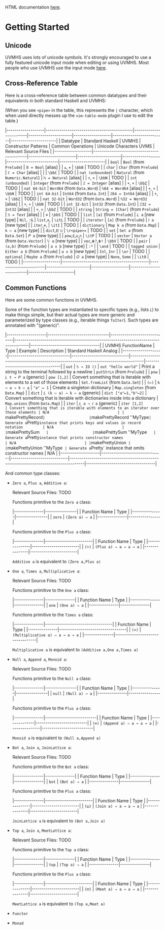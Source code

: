 HTML documentation [here](https://uvm-plaid.github.io/uvmhs/).

# Getting Started

## Unicode

UVMHS uses lots of unicode symbols. It's strongly encouraged to use a
fully featured unicode input mode when editing or using UVMHS. Most
people who use UVMHS use the input mode
[here](https://github.com/davdar/darais-unicode-input).

## Cross-Reference Table

Here is a cross-reference table between common datatypes and their
equivalents in both standard Haskell and UVMHS:

(When you see `<pipe>` in the table, this represents the `|`
character, which when used directly messes up the `vim-table-mode`
plugin I use to edit the table.)

|-------------------|--------------------------------------------|------------------------|----------------------|-------------------|--------------------------|-----------------------|
| Datatype          | Standard Haskell                           | UVMHS                  | Constructor Patterns | Common Operations | Unicode Characters  UVMS | Relevant Source Files |
|-------------------|--------------------------------------------|------------------------|----------------------|-------------------|--------------------------|-----------------------|
| `bool`            | `Bool`            (from `Prelude`)         | `𝔹 = Bool` [alias]     |                      | `⩓`, `⩔`          | `\bbB`                   | TODO                  |
| `char`            | `Char`            (from `Prelude`)         | `ℂ = Char` [alias]     |                      |                   | `\bbC`                   | TODO                  |
| `nat (unbounded)` | `Natural`         (from `Numeric.Natural`) | `ℕ = Natural` [alias]  |                      | `+`, `×`          | `\bbN`                   | TODO                  |
| `int (unbounded)` | `Integer`         (from `Prelude`)         | `ℤ = Integer` [alias]  |                      | `+`, `×`          | `\bbZ`                   | TODO                  |
| `nat 64-bit`      | `Word64`          (from `Data.Word`)       | `ℕ64 = Word64` [alias] |                      | `+`, `×`          | `\bbN`                   | TODO                  |
| `int 64-bit`      | `Int64`           (from `Data.Int`)        | `ℤ64 = Int64` [alias]  |                      | `+`, `×`          | `\bbZ`                   | TODO                  |
| `nat 32-bit`      | `Word32`          (from `Data.Word`)       | `ℕ32 = Word32` [alias] |                      | `+`, `×`          | `\bbN`                   | TODO                  |
| `int 32-bit`      | `Int32`           (from `Data.Int`)        | `ℤ32 = Int32` [alias]  |                      | `+`, `×`          | `\bbZ`                   | TODO                  |
| `string`          | `String = [Char]` (from `Prelude`)         | `𝕊 = Text` [alias]     |                      | `⧺`               | `\bbS`                   | TODO                  |
| `list`            | `[a]`             (from `Prelude`)         | `𝐿 a` [new type]       | `Nil`, `:&`          | `list`,`⧺`,       | `\itL`                   | TODO                  |
| `iterator`        | `[a]`             (from `Prelude`)         | `𝐼 a` [new type]       |                      | `iter`,`⧺`,       | `\itI`                   | TODO                  |
| `dictionary`      | `Map k a`         (from `Data.Map`)        | `k ⇰ a` [new type]     |                      | `dict`,`⋿` `⩌`    | `\r<pipe>=`              | TODO                  |
| `set`             | `Set a`           (from `Data.Set`)        | `𝑃 a` [new type]       |                      | `pow`,`∈`,`∪`,`∩` | `\itP`                   | TODO                  |
| `vector`          | `Vector a`        (from `Data.Vector`)     | `𝕍 a` [new type]       |                      | `vec`,`⋕?`,`⋕!`   | `\bbV`                   | TODO                  |
| `pair`            | `(a,b)`           (from `Prelude`)         | `a ∧ b` [new type]     | `:*`                 |                   | `\and`                   | TODO                  |
| `tagged union`    | `Either a b`      (from `Prelude`)         | `a ∨ b` [new type]     | `Inl`, `Inr`         |                   | `\or`                    | TODO                  |
| `optional`        | `Maybe a`         (from `Prelude`)         | `𝑂 a` [new type]       | `None`, `Some`       |                   | `\itO`                   | TODO                  |
|-------------------|--------------------------------------------|------------------------|----------------------|-------------------|--------------------------|-----------------------|

## Common Functions

Here are some common functions in UVMHS.

Some of the function types are instantiated to specific types (e.g.,
lists `𝐿`) to make things simple, but their actual types are more
generic and parameterized by type classes (e.g., iterable things
`ToIter`). Such types are annotated with "(generic)".

|--------------------|-------------------------------|-----------------------------|-------------------------------------------------------------------------------------|-----------------------------------|
| UVMHS FunctionName | Type                          | Example                     | Description                                                                         | Standard Haskell Analog           |
|--------------------|-------------------------------|-----------------------------|-------------------------------------------------------------------------------------|-----------------------------------|
| `out`              | `𝕊 → IO ()`                   | `out "hello world"`         | Print a string to the terminal followed by a newline                                | `putStrLn` (from `Prelude`)       |
| `pow`              | `𝐿 t → 𝑃 a` (generic)         | `pow [1,2]`                 | Convert something that is iterable with elements to a set of those elements         | `Set.fromList` (from `Data.Set`)  |
| `(↦)`              | `k → a → k ⇰ a`               | `"a" ↦ 1`                   | Create a singleton dictionary                                                       | `Map.singleton` (from `Data.Map`) |
| `dict`             | `𝐿 (k ⇰ a) → k ⇰ a` (generic) | `dict ["a"↦1,"b"↦2]`        | Convert something that is iterable with dictionaries inside into a dictionary       | `Map.unions` (from `Data.Map`)    |
| `iter`             | `𝐿 a → 𝐼 a` (generic)         | `iter [1,2]                 | Convert something that is iterable with elements to an iterator over those elements | N/A                               |
| `makePrettyRecord` | `<macro>`                     | `makePrettyRecord ''MyType` | Generate a `Pretty` instance that prints keys and values in record notation         | N/A                               |
| `makePrettySum`    | `<macro>`                     | `makePrettySum ''MyType`    | Generate a `Pretty` instance that prints constructor names                          | N/A                               |
| `makePrettyUnion`  | `<macro>`                     | `makePrettyUnion ''MyType`  | Generate a `Pretty` instance that omits constructor names                           | N/A                               |
|--------------------|-------------------------------|-----------------------------|-------------------------------------------------------------------------------------|-----------------------------------|

And common type classes:

- `Zero a`, `Plus a`, `Additive a`:

  Relevant Source Files: TODO

  Functions primitive to the `Zero a` class:

  |---------------|----------------|
  | Function Name | Type           |
  |---------------|----------------|
  | `zero`        | `(Zero a) ⇒ a` |
  |---------------|----------------|

  Functions primitive to the `Plus a` class:

  |---------------|------------------------|
  | Function Name | Type                   |
  |---------------|------------------------|
  | `(+)`         | `(Plus a) ⇒ a → a → a` |
  |---------------|------------------------|

  `Additive a` is equivalent to `(Zero a,Plus a)`

- `One a`, `Times a`, `Multiplicative a`:

  Relevant Source Files: TODO

  Functions primitive to the `One a` class:

  |---------------|---------------|
  | Function Name | Type          |
  |---------------|---------------|
  | `one`         | `(One a) ⇒ a` |
  |---------------|---------------|

  Functions primitive to the `Times a` class:

  |---------------|----------------------------------|
  | Function Name | Type                             |
  |---------------|----------------------------------|
  | `(×)`         | `(Multiplicative a) ⇒ a → a → a` |
  |---------------|----------------------------------|

  `Multiplicative a` is equivalent to `(Additive a,One a,Times a)`

- `Null a`, `Append a`, `Monoid a`:

  Relevant Source Files: TODO

  Functions primitive to the `Null a` class:

  |---------------|----------------|
  | Function Name | Type           |
  |---------------|----------------|
  | `null`        | `(Null a) ⇒ a` |
  |---------------|----------------|

  Functions primitive to the `Plus a` class:

  |---------------|--------------------------|
  | Function Name | Type                     |
  |---------------|--------------------------|
  | `(⧺)`         | `(Append a) ⇒ a → a → a` |
  |---------------|--------------------------|

  `Monoid a` is equivalent to `(Null a,Append a)`

- `Bot a`, `Join a`, `JoinLattice a`:

  Relevant Source Files: TODO

  Functions primitive to the `Bot a` class:

  |---------------|---------------|
  | Function Name | Type          |
  |---------------|---------------|
  | `bot`         | `(Bot a) ⇒ a` |
  |---------------|---------------|

  Functions primitive to the `Plus a` class:

  |---------------|------------------------|
  | Function Name | Type                   |
  |---------------|------------------------|
  | `(⊔)`         | `(Join a) ⇒ a → a → a` |
  |---------------|------------------------|

  `JoinLattice a` is equivalent to `(Bot a,Join a)`

- `Top a`, `Join a`, `MeetLattice a`:

  Relevant Source Files: TODO

  Functions primitive to the `Top a` class:

  |---------------|---------------|
  | Function Name | Type          |
  |---------------|---------------|
  | `top`         | `(Top a) ⇒ a` |
  |---------------|---------------|

  Functions primitive to the `Plus a` class:

  |---------------|------------------------|
  | Function Name | Type                   |
  |---------------|------------------------|
  | `(⊓)`         | `(Meet a) ⇒ a → a → a` |
  |---------------|------------------------|

  `MeetLattice a` is equivalent to `(Top a,Meet a)`

- `Functor`
- `Monad`

